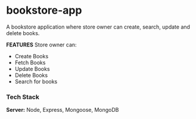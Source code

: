 # bookstore-app

A bookstore application where store owner can create, search, update and delete books.

**FEATURES**
Store owner can:
- Create Books
- Fetch Books
- Update Books
- Delete Books
- Search for books

### Tech Stack

**Server:** Node, Express, Mongoose, MongoDB